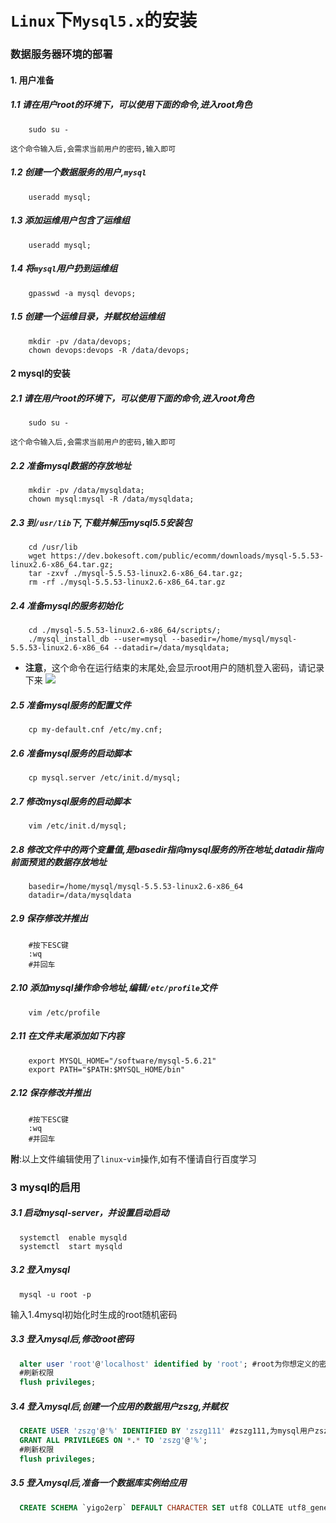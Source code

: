 # `Linux`下`Mysql5.x`的安装

### 数据服务器环境的部署
#### 1. 用户准备
##### 1.1 请在用户root的环境下，可以使用下面的命令,进入root角色
```shell
	sudo su -
```
	这个命令输入后,会需求当前用户的密码,输入即可
##### 1.2 创建一个数据服务的用户,`mysql`
```shell
	useradd mysql;
```
##### 1.3 添加运维用户包含了运维组
```shell
	useradd mysql;
```
##### 1.4 将`mysql`用户扔到运维组
```shell
	gpasswd -a mysql devops;
```
##### 1.5 创建一个运维目录，并赋权给运维组
```shell
	mkdir -pv /data/devops;
	chown devops:devops -R /data/devops;
```
#### 2 mysql的安装
##### 2.1 请在用户root的环境下，可以使用下面的命令,进入root角色
```shell
	sudo su -
```
	这个命令输入后,会需求当前用户的密码,输入即可

##### 2.2 准备mysql数据的存放地址
```shell
	mkdir -pv /data/mysqldata;
	chown mysql:mysql -R /data/mysqldata;
```
##### 2.3 到`/usr/lib`下,下载并解压mysql5.5安装包
```shell
	cd /usr/lib
	wget https://dev.bokesoft.com/public/ecomm/downloads/mysql-5.5.53-linux2.6-x86_64.tar.gz;
	tar -zxvf ./mysql-5.5.53-linux2.6-x86_64.tar.gz;
	rm -rf ./mysql-5.5.53-linux2.6-x86_64.tar.gz
```
##### 2.4 准备mysql的服务初始化
```shell
	cd ./mysql-5.5.53-linux2.6-x86_64/scripts/;
	./mysql_install_db --user=mysql --basedir=/home/mysql/mysql-5.5.53-linux2.6-x86_64 --datadir=/data/mysqldata;
```
  - **注意**，这个命令在运行结束的末尾处,会显示root用户的随机登入密码，请记录下来
	![](./imgs/mysql初始化结果及root的初始密码.png)

##### 2.5 准备mysql服务的配置文件
```shell
	cp my-default.cnf /etc/my.cnf;
```

##### 2.6 准备mysql服务的启动脚本
```shell
	cp mysql.server /etc/init.d/mysql;
```

##### 2.7 修改mysql服务的启动脚本
```shell
	vim /etc/init.d/mysql;
```

##### 2.8 修改文件中的两个变量值,是basedir指向mysql服务的所在地址,datadir指向前面预览的数据存放地址
```shell
	basedir=/home/mysql/mysql-5.5.53-linux2.6-x86_64
	datadir=/data/mysqldata
```

##### 2.9 保存修改并推出
```shell
	#按下ESC键
	:wq
	#并回车
```

##### 2.10 添加mysql操作命令地址,编辑`/etc/profile`文件
```shell
	vim /etc/profile
```

##### 2.11 在文件**末尾**添加如下内容
```shell
	export MYSQL_HOME="/software/mysql-5.6.21"
	export PATH="$PATH:$MYSQL_HOME/bin"
```

##### 2.12 保存修改并推出
```shell
	#按下ESC键
	:wq
	#并回车
```
**附**:以上文件编辑使用了`linux`-`vim`操作,如有不懂请自行百度学习

### 3 mysql的启用
##### 3.1 启动mysql-server，并设置启动启动
```shell
  systemctl  enable mysqld
  systemctl  start mysqld
```
##### 3.2 登入mysql
```shell
  mysql -u root -p
```
  输入1.4mysql初始化时生成的root随机密码
##### 3.3 登入mysql后,修改root密码
```sql      
  alter user 'root'@'localhost' identified by 'root'; #root为你想定义的密码,请牢记
  #刷新权限
  flush privileges;
```
##### 3.4 登入mysql后,创建一个应用的数据用户zszg,并赋权
```sql
  CREATE USER 'zszg'@'%' IDENTIFIED BY 'zszg111' #zszg111,为mysql用户zszg的登入密码   
  GRANT ALL PRIVILEGES ON *.* TO 'zszg'@'%';
  #刷新权限
  flush privileges;   
```
##### 3.5 登入mysql后,准备一个数据库实例给应用
```sql
  CREATE SCHEMA `yigo2erp` DEFAULT CHARACTER SET utf8 COLLATE utf8_general_ci;
```